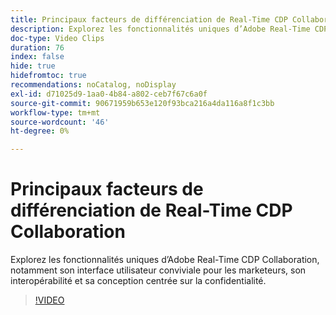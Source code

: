 ```yaml
---
title: Principaux facteurs de différenciation de Real-Time CDP Collaboration
description: Explorez les fonctionnalités uniques d’Adobe Real-Time CDP Collaboration, notamment son interface utilisateur conviviale pour les marketeurs, son interopérabilité et sa conception centrée sur la confidentialité.
doc-type: Video Clips
duration: 76
index: false
hide: true
hidefromtoc: true
recommendations: noCatalog, noDisplay
exl-id: d71025d9-1aa0-4b84-a802-ceb7f67c6a0f
source-git-commit: 90671959b653e120f93bca216a4da116a8f1c3bb
workflow-type: tm+mt
source-wordcount: '46'
ht-degree: 0%

---
```


# Principaux facteurs de différenciation de Real-Time CDP Collaboration

Explorez les fonctionnalités uniques d’Adobe Real-Time CDP Collaboration, notamment son interface utilisateur conviviale pour les marketeurs, son interopérabilité et sa conception centrée sur la confidentialité.

<!-- 62_OS511_3442426_75_key-differentiators-of-realtime-cdp-collaboration -->
>[!VIDEO](https://video.tv.adobe.com/v/3458280/?learn=on&enablevpops=true)
